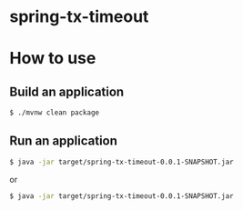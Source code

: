# spring-tx-timeout


# How to use

## Build an application
```bash
$ ./mvnw clean package
```

## Run an application

```bash
$ java -jar target/spring-tx-timeout-0.0.1-SNAPSHOT.jar
```
or
```bash
$ java -jar target/spring-tx-timeout-0.0.1-SNAPSHOT.jar
```
